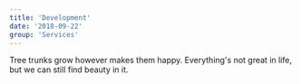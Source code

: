 ```yaml
---
title: 'Development'
date: '2018-09-22'
group: 'Services'
---
```


Tree trunks grow however makes them happy. Everything's not great in life, but we can still find beauty in it.